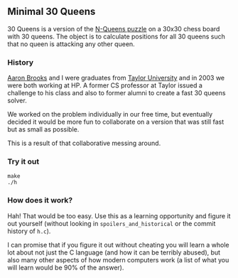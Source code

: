 ## Minimal 30 Queens

30 Queens is a version of the [N-Queens puzzle](http://en.wikipedia.org/wiki/Eight_queens_puzzle)
on a 30x30 chess board with 30 queens. The object is to calculate
positions for all 30 queens such that no queen is attacking any other
queen.


### History

[Aaron Brooks](http://github.com/abrooks) and I were graduates from
[Taylor University](http://www.taylor.edu) and in 2003 we were both
working at HP. A former CS professor at Taylor issued a challenge to
his class and also to former alumni to create a fast 30 queens solver.

We worked on the problem individually in our free time, but eventually
decided it would be more fun to collaborate on a version that was
still fast but as small as possible.

This is a result of that collaborative messing around.


### Try it out

    make
    ./h


### How does it work?

Hah! That would be too easy. Use this as a learning opportunity and
figure it out yourself (without looking in `spoilers_and_historical`
or the commit history of `h.c`).

I can promise that if you figure it out without cheating you will
learn a whole lot about not just the C language (and how it can be
terribly abused), but also many other aspects of how modern computers
work (a list of what you will learn would be 90% of the answer).


